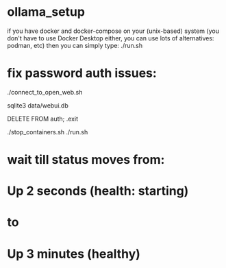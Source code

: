 # ollama_setup

if you have docker and docker-compose on your (unix-based) system (you don't have to use Docker Desktop either, you can use lots of alternatives: podman, etc)
then you can simply type:
./run.sh


# fix password auth issues:
./connect_to_open_web.sh 

sqlite3 data/webui.db

DELETE FROM auth;
.exit

./stop_containers.sh 
./run.sh 
# wait till status moves from:
# Up 2 seconds (health: starting) 
# to
# Up 3 minutes (healthy) 

